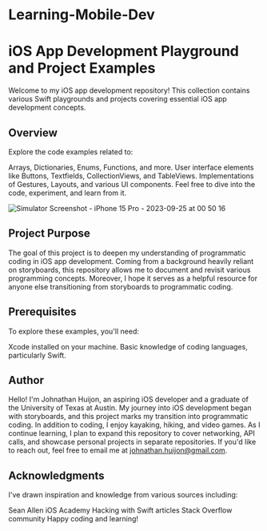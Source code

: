 # Learning-Mobile-Dev
# iOS App Development Playground and Project Examples

Welcome to my iOS app development repository! This collection contains various Swift playgrounds and projects covering essential iOS app development concepts.

## Overview

Explore the code examples related to:

Arrays, Dictionaries, Enums, Functions, and more.
User interface elements like Buttons, Textfields, CollectionViews, and TableViews.
Implementations of Gestures, Layouts, and various UI components.
Feel free to dive into the code, experiment, and learn from it.

![Simulator Screenshot - iPhone 15 Pro - 2023-09-25 at 00 50 16](https://github.com/JohnyJocose/Learning-Mobile-Dev/assets/137121970/2caee63a-aecf-4dd9-94e1-66a556aa3178)

## Project Purpose

The goal of this project is to deepen my understanding of programmatic coding in iOS app development. Coming from a background heavily reliant on storyboards, this repository allows me to document and revisit various programming concepts. Moreover, I hope it serves as a helpful resource for anyone else transitioning from storyboards to programmatic coding.

## Prerequisites

To explore these examples, you'll need:

Xcode installed on your machine.
Basic knowledge of coding languages, particularly Swift.
## Author

Hello! I'm Johnathan Huijon, an aspiring iOS developer and a graduate of the University of Texas at Austin. My journey into iOS development began with storyboards, and this project marks my transition into programmatic coding. In addition to coding, I enjoy kayaking, hiking, and video games. As I continue learning, I plan to expand this repository to cover networking, API calls, and showcase personal projects in separate repositories. If you'd like to reach out, feel free to email me at johnathan.huijon@gmail.com.

## Acknowledgments

I've drawn inspiration and knowledge from various sources including:

Sean Allen
iOS Academy
Hacking with Swift articles
Stack Overflow community
Happy coding and learning!
